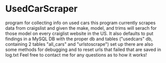 # UsedCarScraper
program for collecting info on used cars
this program currently scrapes data from craigslist and given the make, model, and trims will serach for those model on every craiglist website in the US. It also defaults to put findings in a MySQL DB with the proper db and tables ("usedcars" db, containing 2 tables "all_cars" and "urlstoscrape") set up
there are also some methods for debugging and to reset urls that failed that are saved in log.txt
Feel free to contact me for any questions as to how it works!
